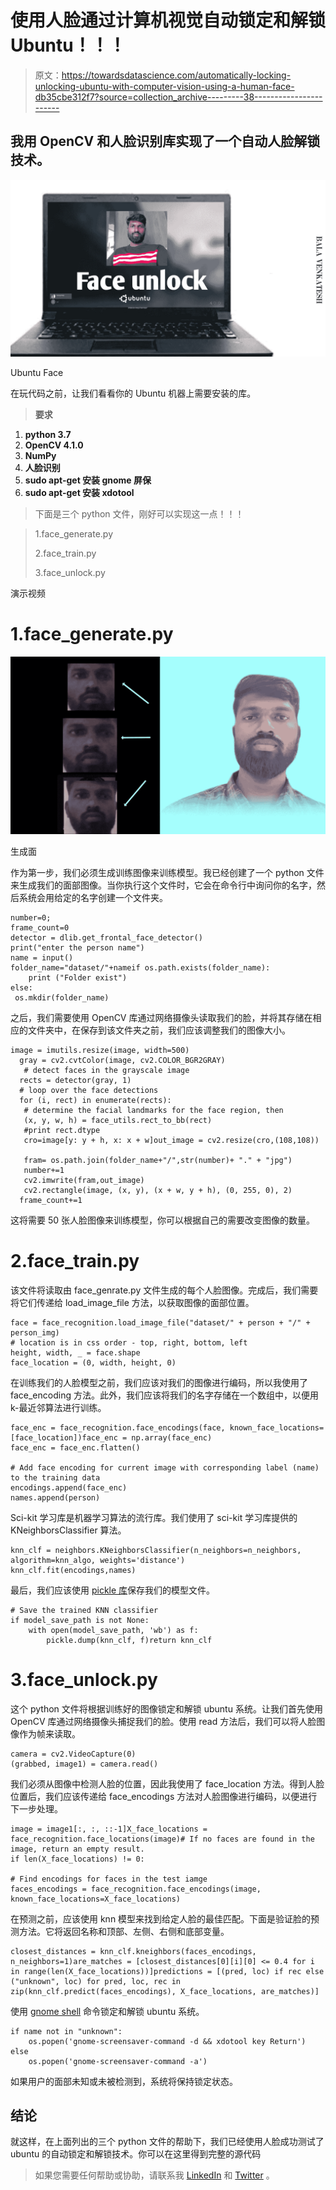 # 使用人脸通过计算机视觉自动锁定和解锁 Ubuntu！！！

> 原文：<https://towardsdatascience.com/automatically-locking-unlocking-ubuntu-with-computer-vision-using-a-human-face-db35cbe312f7?source=collection_archive---------38----------------------->

## 我用 OpenCV 和人脸识别库实现了一个自动人脸解锁技术。

![](img/bc564c7a909e0bac565e5751a26a7c9d.png)

Ubuntu Face

在玩代码之前，让我们看看你的 Ubuntu 机器上需要安装的库。

> **要求**

1.  **python 3.7**
2.  **OpenCV 4.1.0**
3.  **NumPy**
4.  **人脸识别**
5.  **sudo apt-get 安装 gnome 屏保**
6.  **sudo apt-get 安装 xdotool**

> 下面是三个 python 文件，刚好可以实现这一点！！！

> 1.face_generate.py
> 
> 2.face_train.py
> 
> 3.face_unlock.py

演示视频

# 1.face_generate.py

![](img/5867b55917578c7ba91949aff8736ab2.png)

生成面

作为第一步，我们必须生成训练图像来训练模型。我已经创建了一个 python 文件来生成我们的面部图像。当你执行这个文件时，它会在命令行中询问你的名字，然后系统会用给定的名字创建一个文件夹。

```
number=0;
frame_count=0
detector = dlib.get_frontal_face_detector()
print("enter the person name")
name = input()
folder_name="dataset/"+nameif os.path.exists(folder_name):
    print ("Folder exist")
else:
 os.mkdir(folder_name)
```

之后，我们需要使用 OpenCV 库通过网络摄像头读取我们的脸，并将其存储在相应的文件夹中，在保存到该文件夹之前，我们应该调整我们的图像大小。

```
image = imutils.resize(image, width=500)
  gray = cv2.cvtColor(image, cv2.COLOR_BGR2GRAY)
   # detect faces in the grayscale image
  rects = detector(gray, 1)
  # loop over the face detections
  for (i, rect) in enumerate(rects):
   # determine the facial landmarks for the face region, then   
   (x, y, w, h) = face_utils.rect_to_bb(rect)
   #print rect.dtype
   cro=image[y: y + h, x: x + w]out_image = cv2.resize(cro,(108,108))

   fram= os.path.join(folder_name+"/",str(number)+ "." + "jpg")
   number+=1  
   cv2.imwrite(fram,out_image)  
   cv2.rectangle(image, (x, y), (x + w, y + h), (0, 255, 0), 2)   
  frame_count+=1
```

这将需要 50 张人脸图像来训练模型，你可以根据自己的需要改变图像的数量。

# 2.face_train.py

该文件将读取由 face_genrate.py 文件生成的每个人脸图像。完成后，我们需要将它们传递给 load_image_file 方法，以获取图像的面部位置。

```
face = face_recognition.load_image_file("dataset/" + person + "/" + person_img)
# location is in css order - top, right, bottom, left
height, width, _ = face.shape
face_location = (0, width, height, 0)
```

在训练我们的人脸模型之前，我们应该对我们的图像进行编码，所以我使用了 face_encoding 方法。此外，我们应该将我们的名字存储在一个数组中，以便用 k-最近邻算法进行训练。

```
face_enc = face_recognition.face_encodings(face, known_face_locations=[face_location])face_enc = np.array(face_enc)
face_enc = face_enc.flatten()

# Add face encoding for current image with corresponding label (name) to the training data
encodings.append(face_enc)
names.append(person)
```

Sci-kit 学习库是机器学习算法的流行库。我们使用了 sci-kit 学习库提供的 KNeighborsClassifier 算法。

```
knn_clf = neighbors.KNeighborsClassifier(n_neighbors=n_neighbors,         algorithm=knn_algo, weights='distance')
knn_clf.fit(encodings,names)
```

最后，我们应该使用 [pickle 库](https://docs.python.org/3/library/pickle.html)保存我们的模型文件。

```
# Save the trained KNN classifier
if model_save_path is not None:
    with open(model_save_path, 'wb') as f:
        pickle.dump(knn_clf, f)return knn_clf
```

# 3.face_unlock.py

这个 python 文件将根据训练好的图像锁定和解锁 ubuntu 系统。让我们首先使用 OpenCV 库通过网络摄像头捕捉我们的脸。使用 read 方法后，我们可以将人脸图像作为帧来读取。

```
camera = cv2.VideoCapture(0)
(grabbed, image1) = camera.read()
```

我们必须从图像中检测人脸的位置，因此我使用了 face_location 方法。得到人脸位置后，我们应该传递给 face_encodings 方法对人脸图像进行编码，以便进行下一步处理。

```
image = image1[:, :, ::-1]X_face_locations = face_recognition.face_locations(image)# If no faces are found in the image, return an empty result.
if len(X_face_locations) != 0:

# Find encodings for faces in the test iamge
faces_encodings = face_recognition.face_encodings(image,   known_face_locations=X_face_locations)
```

在预测之前，应该使用 knn 模型来找到给定人脸的最佳匹配。下面是验证脸的预测方法。它将返回名称和顶部、左侧、右侧和底部变量。

```
closest_distances = knn_clf.kneighbors(faces_encodings,   n_neighbors=1)are_matches = [closest_distances[0][i][0] <= 0.4 for i in range(len(X_face_locations))]predictions = [(pred, loc) if rec else ("unknown", loc) for pred, loc, rec in zip(knn_clf.predict(faces_encodings), X_face_locations, are_matches)]
```

使用 [gnome shell](https://en.wikipedia.org/wiki/GNOME_Screensaver) 命令锁定和解锁 ubuntu 系统。

```
if name not in "unknown":
    os.popen('gnome-screensaver-command -d && xdotool key Return')
else
    os.popen('gnome-screensaver-command -a')
```

如果用户的面部未知或未被检测到，系统将保持锁定状态。

## 结论

就这样，在上面列出的三个 python 文件的帮助下，我们已经使用人脸成功测试了 ubuntu 的自动锁定和解锁技术。你可以在这里得到完整的源代码

> 如果您需要任何帮助或协助，请联系我 [LinkedIn](https://www.linkedin.com/in/bala-venkatesh-67964247/) 和 [Twitter](https://twitter.com/balavenkatesh22) 。